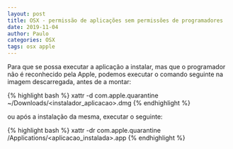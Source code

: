 ```yaml
---
layout: post
title: OSX - permissão de aplicações sem permissões de programadores
date: 2019-11-04
author: Paulo
categories: OSX
tags: osx apple
---
```


Para que se possa executar a aplicação a instalar, mas que o programador não é reconhecido pela Apple, podemos executar o comando seguinte na imagem descarregada, antes de a montar: 

{% highlight bash %}
xattr -d com.apple.quarantine ~/Downloads/<instalador_aplicacao>.dmg 
{% endhighlight %}

ou após a instalação da mesma, executar o seguinte:

{% highlight bash %}
xattr -dr com.apple.quarantine /Applications/<aplicacao_instalada>.app 
{% endhighlight %}



